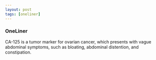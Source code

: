 ```yaml
---
layout: post
tags: [oneliner]
---
```



### OneLiner

CA-125 is a tumor marker for ovarian cancer, which presents with vague abdominal symptoms, such as bloating, abdominal distention, and constipation.
